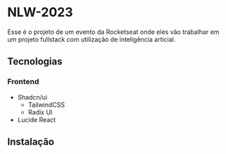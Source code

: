 # NLW-2023

  Esse é o projeto de um evento da Rocketseat onde eles vão trabalhar em um projeto fullstack com utilização de inteligência articial.

## Tecnologias

### Frontend

* Shadcn/ui
  * TailwindCSS
  * Radix UI
* Lucide React

## Instalação
